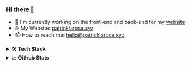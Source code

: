 ### Hi there 👋
- 🔭 I'm currently working on the front-end and back-end for my [website](https://www.patricklarose.xyz)
- 🌐 My Website: [patricklarose.xyz](https://patricklarose.xyz)
- 📫 How to reach me: [hello@patricklarose.xyz](mailto:hello@patricklarose.xyz)

<details>
<summary><b>🛠️ Tech Stack</b></summary>

| **Category** | **Technologies** |
| - | - |
**Languages** | [![Python](https://img.shields.io/static/v1?label=&message=Python&color=3C78A9&logo=python&logoColor=FFFFFF)](https://www.python.org/) [![JavaScript](https://img.shields.io/static/v1?label=&message=JavaScript&color=yellow&logo=javascript&logoColor=FFFFFF)](https://www.javascript.com/) [![Bash](https://img.shields.io/static/v1?label=&message=Bash&color=272e33&logo=gnubash&logoColor=FFFFFF)](https://www.gnu.org/software/bash/) [![CSS3](https://img.shields.io/static/v1?label=&message=CSS3&color=2465f1&logo=css3&logoColor=FFFFFF)](https://developer.mozilla.org/en-US/docs/Web/CSS) [![HTML5](https://img.shields.io/static/v1?label=&message=HTML5&color=f16529&logo=html5&logoColor=FFFFFF)](https://developer.mozilla.org/en-US/docs/Learn/HTML)
**Misc** | [![Linux](https://img.shields.io/static/v1?label=&message=Linux&color=dfa509&logo=linux&logoColor=FFFFFF)](https://www.linux.org/) [![Docker](https://img.shields.io/static/v1?label=&message=Docker&color=2496ED&logo=docker&logoColor=FFFFFF)](https://docker.com/) [![Git](https://img.shields.io/static/v1?label=&message=Git&color=e44c30&logo=git&logoColor=FFFFFF)](https://git-scm.com/) [![Markdown](https://img.shields.io/static/v1?label=&message=Markdown&color=000000&logo=markdown&logoColor=FFFFFF)](https://en.wikipedia.org/wiki/Markdown)
**Hardware** | [![Raspberry Pi](https://img.shields.io/static/v1?label=&message=RaspberryPi&color=ce1d56&logo=raspberrypi&logoColor=FFFFFF)](https://www.raspberrypi.org/) [![Arduino](https://img.shields.io/static/v1?label=&message=Arduino&color=00989d&logo=arduino&logoColor=FFFFFF)](https://www.arduino.cc/)
**Editors** | [![VS Code](https://img.shields.io/static/v1?label=&message=VS%20Code&color=9013FE&logo=visualstudiocode&logoColor=FFFFFF)](https://code.visualstudio.com/) [![Vim](https://img.shields.io/static/v1?label=&message=Vim&color=019733&logo=vim&logoColor=FFFFFF)](https://www.vim.org/)
</details>

<details>
<summary><b>📈 Github Stats</b></summary>

[![Patrick's GitHub stats](https://github-readme-stats.vercel.app/api?username=patricklarose&theme=dark)](https://github.com/anuraghazra/github-readme-stats)
</details>
